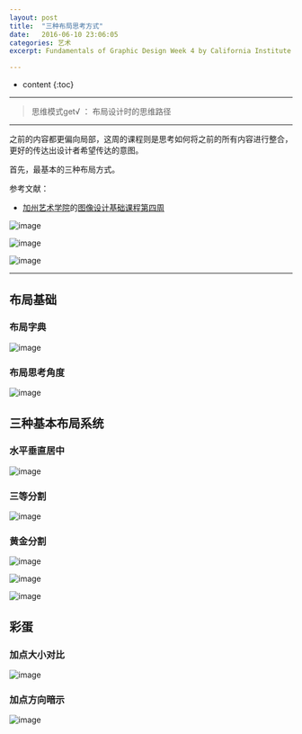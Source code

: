 ```yaml
---
layout: post
title:  "三种布局思考方式"
date:   2016-06-10 23:06:05
categories: 艺术
excerpt: Fundamentals of Graphic Design Week 4 by California Institute of the Arts

---
```


* content
{:toc}

---

> 思维模式get√ ： 布局设计时的思维路径

---

之前的内容都更偏向局部，这周的课程则是思考如何将之前的所有内容进行整合，更好的传达出设计者希望传达的意图。

首先，最基本的三种布局方式。

参考文献：

* [加州艺术学院](https://art.calarts.edu/)的[图像设计基础课程第四周](https://www.coursera.org/learn/fundamentals-of-graphic-design/)

![image](http://o7y3ots7t.bkt.clouddn.com/2016/06/10/Screen%20Shot%202016-06-11%20at%2011.39.32%20PM.png)

![image](http://o7y3ots7t.bkt.clouddn.com/2016/06/10/Screen%20Shot%202016-06-11%20at%2011.39.44%20PM.png)

![image](http://o7y3ots7t.bkt.clouddn.com/2016/06/10/Screen%20Shot%202016-06-11%20at%2011.39.58%20PM.png)


---

## 布局基础

### 布局字典

![image](http://o7y3ots7t.bkt.clouddn.com/2016/06/10/Screen%20Shot%202016-06-11%20at%201.29.44%20PM.png)

### 布局思考角度

![image](http://o7y3ots7t.bkt.clouddn.com/2016/06/10/Screen%20Shot%202016-06-11%20at%204.33.15%20PM.png)

##  三种基本布局系统

### 水平垂直居中

![image](http://o7y3ots7t.bkt.clouddn.com/2016/06/10/Screen%20Shot%202016-06-11%20at%2011.53.36%20PM.png)

### 三等分割

![image](http://o7y3ots7t.bkt.clouddn.com/2016/06/10/Screen%20Shot%202016-06-11%20at%2011.53.52%20PM.png)

### 黄金分割

![image](http://o7y3ots7t.bkt.clouddn.com/2016/06/10/Screen%20Shot%202016-06-11%20at%2011.54.58%20PM.png)

![image](http://o7y3ots7t.bkt.clouddn.com/2016/06/10/Screen%20Shot%202016-06-11%20at%2011.55.56%20PM.png)

![image](http://o7y3ots7t.bkt.clouddn.com/2016/06/10/Screen%20Shot%202016-06-11%20at%2011.56.32%20PM.png)



## 彩蛋

### 加点大小对比

![image](http://o7y3ots7t.bkt.clouddn.com/2016/06/10/Screen%20Shot%202016-06-12%20at%2012.01.35%20AM.png)

### 加点方向暗示

![image](http://o7y3ots7t.bkt.clouddn.com/2016/06/10/Screen%20Shot%202016-06-12%20at%2012.02.27%20AM.png)
